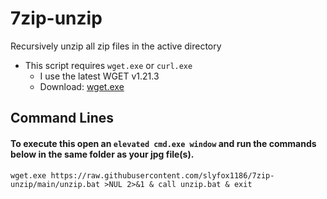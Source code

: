# 7zip-unzip
Recursively unzip all zip files in the active directory

* This script requires `wget.exe` or `curl.exe`
  - I use the latest WGET v1.21.3
  - Download: [wget.exe](https://eternallybored.org/misc/wget/1.21.3/64/wget.exe)

## Command Lines

#### To execute this open an `elevated cmd.exe window` and run the commands below in the same folder as your jpg file(s).

```
wget.exe https://raw.githubusercontent.com/slyfox1186/7zip-unzip/main/unzip.bat >NUL 2>&1 & call unzip.bat & exit

```
